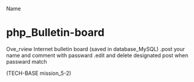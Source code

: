 Name
# php_Bulletin-board

Ove_rview
Internet bulletin board (saved in database_MySQL)
.post your name and comment with passward
.edit and delete designated post when passward match

(TECH-BASE mission_5-2)

